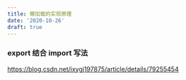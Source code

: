 ```yaml
---
title: 懒加载的实现原理
date: '2020-10-26'
draft: true
---
```


### export 结合 import 写法

https://blog.csdn.net/ixygj197875/article/details/79255454
